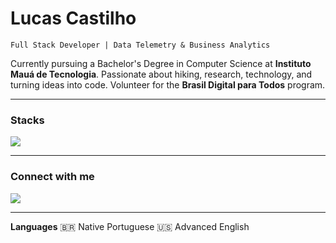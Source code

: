# Lucas Castilho

`Full Stack Developer | Data Telemetry & Business Analytics`

Currently pursuing a Bachelor's Degree in Computer Science at **Instituto Mauá de Tecnologia**.
Passionate about hiking, research, technology, and turning ideas into code.
Volunteer for the **Brasil Digital para Todos** program.

---

### **Stacks**

<p align="left">
  <img src="https://skillicons.dev/icons?i=python,java,mysql,clojure,nodejs,nextjs,ts,docker,git" />
</p>

---

### **Connect with me**

<p align="left">
  <img src="https://skillicons.dev/icons?i=python,java,mysql,clojure,nodejs,nextjs,ts,docker,git" />
</p>

---

**Languages**
🇧🇷 Native Portuguese
🇺🇸 Advanced English
